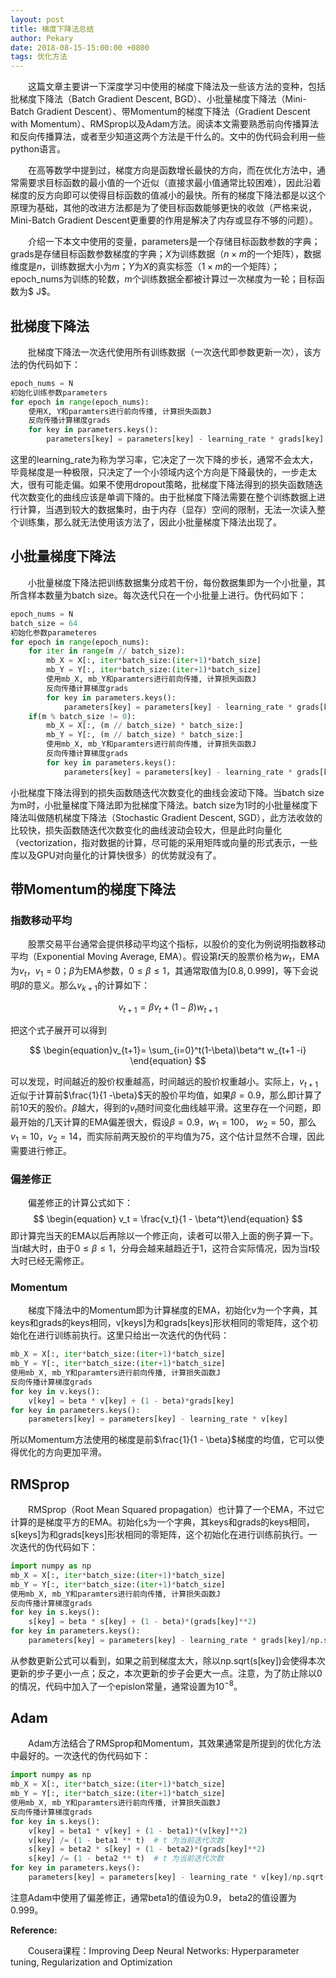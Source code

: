 ```yaml
---
layout: post
title: 梯度下降法总结
author: Pekary
date: 2018-08-15-15:00:00 +0800
tags: 优化方法	
---
```


&emsp;&emsp;这篇文章主要讲一下深度学习中使用的梯度下降法及一些该方法的变种，包括批梯度下降法（Batch Gradient Descent, BGD）、小批量梯度下降法（Mini-Batch Gradient Descent）、带Momentum的梯度下降法（Gradient Descent with Momentum）、RMSprop以及Adam方法。阅读本文需要熟悉前向传播算法和反向传播算法，或者至少知道这两个方法是干什么的。文中的伪代码会利用一些python语言。

&emsp;&emsp;在高等数学中提到过，梯度方向是函数增长最快的方向，而在优化方法中，通常需要求目标函数的最小值的一个近似（直接求最小值通常比较困难），因此沿着梯度的反方向即可以使得目标函数的值减小的最快。所有的梯度下降法都是以这个原理为基础，其他的改进方法都是为了使目标函数能够更快的收敛（严格来说，Mini-Batch Gradient Descent更重要的作用是解决了内存或显存不够的问题）。

&emsp;&emsp;介绍一下本文中使用的变量，parameters是一个存储目标函数参数的字典；grads是存储目标函数参数梯度的字典；$X$为训练数据（$n \times m$的一个矩阵），数据维度是$n$，训练数据大小为$m$；$Y$为$X$的真实标签（$1\times m$的一个矩阵）；epoch_nums为训练的轮数，$m$个训练数据全都被计算过一次梯度为一轮；目标函数为$ J$。

## 批梯度下降法

&emsp;&emsp;批梯度下降法一次迭代使用所有训练数据（一次迭代即参数更新一次），该方法的伪代码如下：

```python
epoch_nums = N
初始化训练参数parameters
for epoch in range(epoch_nums):
    使用X, Y和paramters进行前向传播, 计算损失函数J
    反向传播计算梯度grads
    for key in parameters.keys():
        parameters[key] = parameters[key] - learning_rate * grads[key]
```

这里的learning_rate为称为学习率，它决定了一次下降的步长，通常不会太大，毕竟梯度是一种极限，只决定了一个小领域内这个方向是下降最快的，一步走太大，很有可能走偏。如果不使用dropout策略，批梯度下降法得到的损失函数随迭代次数变化的曲线应该是单调下降的。由于批梯度下降法需要在整个训练数据上进行计算，当遇到较大的数据集时，由于内存（显存）空间的限制，无法一次读入整个训练集，那么就无法使用该方法了，因此小批量梯度下降法出现了。

## 小批量梯度下降法

&emsp;&emsp;小批量梯度下降法把训练数据集分成若干份，每份数据集即为一个小批量，其所含样本数量为batch size。每次迭代只在一个小批量上进行。伪代码如下：

```python
epoch_nums = N
batch_size = 64
初始化参数parameteres
for epoch in range(epoch_nums):
    for iter in range(m // batch_size):
        mb_X = X[:, iter*batch_size:(iter+1)*batch_size]
		mb_Y = Y[:, iter*batch_size:(iter+1)*batch_size]
        使用mb_X, mb_Y和paramters进行前向传播, 计算损失函数J
        反向传播计算梯度grads
        for key in parameters.keys():
            parameters[key] = parameters[key] - learning_rate * grads[key]
    if(m % batch_size != 0):
        mb_X = X[:, (m // batch_size) * batch_size:]
		mb_Y = Y[:, (m // batch_size) * batch_size:]
        使用mb_X, mb_Y和paramters进行前向传播, 计算损失函数J
        反向传播计算梯度grads
        for key in parameters.keys():
            parameters[key] = parameters[key] - learning_rate * grads[key]
```

小批梯度下降法得到的损失函数随迭代次数变化的曲线会波动下降。当batch size为m时，小批量梯度下降法即为批梯度下降法。batch size为1时的小批量梯度下降法叫做随机梯度下降法（Stochastic Gradient Descent, SGD），此方法收敛的比较快，损失函数随迭代次数变化的曲线波动会较大，但是此时向量化（vectorization，指对数据的计算，尽可能的采用矩阵或向量的形式表示，一些库以及GPU对向量化的计算快很多）的优势就没有了。

## 带Momentum的梯度下降法

### 指数移动平均

&emsp;&emsp;股票交易平台通常会提供移动平均这个指标，以股价的变化为例说明指数移动平均（Exponential Moving Average, EMA）。假设第$t$天的股票价格为$w_t$，EMA为$v_t$，$v_1=0$；$\beta$为EMA参数，$0\le \beta \le 1$，其通常取值为$[0.8, 0.999]$，等下会说明$\beta$的意义。那么$v_{k+1}$的计算如下：

$$
\begin{equation}v_{t+1} = \beta v_t + (1 - \beta)w_{t+1}\end{equation}
$$

把这个式子展开可以得到

$$
\begin{equation}v_{t+1}= \sum_{i=0}^t(1-\beta)\beta^t w_{t+1 -i} \end{equation}
$$

可以发现，时间越近的股价权重越高，时间越远的股价权重越小。实际上，$v_{t+1}$近似于计算前$\frac{1}{1 -\beta}$天的股价平均值，如果$\beta = 0.9$，那么即计算了前10天的股价。$\beta$越大，得到的$v_t$随时间变化曲线越平滑。这里存在一个问题，即最开始的几天计算的EMA偏差很大，假设$\beta = 0.9$，$w_1 = 100$， $w_2 = 50$，那么$v_1 = 10$，$v_2=14$，而实际前两天股价的平均值为$75$，这个估计显然不合理，因此需要进行修正。

### 偏差修正

&emsp;&emsp;偏差修正的计算公式如下：
$$
\begin{equation} v_t = \frac{v_t}{1 - \beta^t}\end{equation}
$$
即计算完当天的EMA以后再除以一个修正向，读者可以带入上面的例子算一下。当$t$越大时，由于$0 \le \beta \le 1$，分母会越来越趋近于1，这符合实际情况，因为当$t$较大时已经无需修正。

### Momentum

&emsp;&emsp;梯度下降法中的Momentum即为计算梯度的EMA，初始化v为一个字典，其keys和grads的keys相同，v[keys]为和grads[keys]形状相同的零矩阵，这个初始化在进行训练前执行。这里只给出一次迭代的伪代码：

```python
mb_X = X[:, iter*batch_size:(iter+1)*batch_size]
mb_Y = Y[:, iter*batch_size:(iter+1)*batch_size]
使用mb_X, mb_Y和paramters进行前向传播, 计算损失函数J
反向传播计算梯度grads
for key in v.keys():
    v[key] = beta * v[key] + (1 - beta)*grads[key]
for key in parameters.keys():
    parameters[key] = parameters[key] - learning_rate * v[key]
```

所以Momentum方法使用的梯度是前$\frac{1}{1 - \beta}$梯度的均值，它可以使得优化的方向更加平滑。



## RMSprop

&emsp;&emsp;RMSprop（Root Mean Squared propagation）也计算了一个EMA，不过它计算的是梯度平方的EMA。初始化s为一个字典，其keys和grads的keys相同，s[keys]为和grads[keys]形状相同的零矩阵，这个初始化在进行训练前执行。一次迭代的伪代码如下：

```python
import numpy as np
mb_X = X[:, iter*batch_size:(iter+1)*batch_size]
mb_Y = Y[:, iter*batch_size:(iter+1)*batch_size]
使用mb_X, mb_Y和paramters进行前向传播, 计算损失函数J
反向传播计算梯度grads
for key in s.keys():
    s[key] = beta * s[key] + (1 - beta)*(grads[key]**2)
for key in parameters.keys():
    parameters[key] = parameters[key] - learning_rate * grads[key]/np.sqrt(s[key] + epsilon)
```

从参数更新公式可以看到，如果之前到梯度太大，除以$\text{np.sqrt(s[key])}$会使得本次更新的步子更小一点；反之，本次更新的步子会更大一点。注意，为了防止除以0的情况，代码中加入了一个epislon常量，通常设置为$10^{-8}$。

## Adam

&emsp;&emsp;Adam方法结合了RMSprop和Momentum，其效果通常是所提到的优化方法中最好的。一次迭代的伪代码如下：

```python
import numpy as np
mb_X = X[:, iter*batch_size:(iter+1)*batch_size]
mb_Y = Y[:, iter*batch_size:(iter+1)*batch_size]
使用mb_X, mb_Y和paramters进行前向传播, 计算损失函数J
反向传播计算梯度grads
for key in s.keys():
    v[key] = beta1 * v[key] + (1 - beta1)*(v[key]**2)
    v[key] /= (1 - beta1 ** t)  # t 为当前迭代次数
    s[key] = beta2 * s[key] + (1 - beta2)*(grads[key]**2)
    s[key] /= (1 - beta2 ** t)  # t 为当前迭代次数
for key in parameters.keys():
    parameters[key] = parameters[key] - learning_rate * v[key]/np.sqrt(s[key] + epsilon)
```

注意Adam中使用了偏差修正，通常beta1的值设为0.9， beta2的值设置为0.999。



**Reference:**

&emsp;&emsp;Cousera课程：Improving Deep Neural Networks: Hyperparameter tuning, Regularization and Optimization